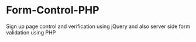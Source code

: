 # Form-Control-PHP
Sign up page control and verification using jQuery and also server side form validation using PHP

